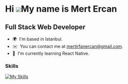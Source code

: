 Hi ![](https://user-images.githubusercontent.com/18350557/176309783-0785949b-9127-417c-8b55-ab5a4333674e.gif)My name is Mert Ercan
==================================================================================================================================
Full Stack Web Developer
-------------------------

* 🌍  I'm based in Istanbul.
* ✉️  You can contact me at [mertirfanercan@gmail.com](mailto:mertirfanercan@gmail.com).
* 🧠  I'm currently learning React Native.
<!--* 🖥️  See my portfolio at [https://mertercan.tech/] -->


### Skills


[![My Skills](https://skillicons.dev/icons?i=java,spring,hibernate,maven,js,ts,html,css,saas,vue,nuxtjs,react,nextjs,redux,nodejs,express,nestjs,py,fastapi,go,postgres,mysql,mongodb,webpack,docker,git,github,linux,idea&perline=14)](https://skillicons.dev)


